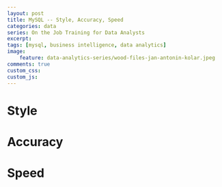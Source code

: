 ```yaml
---
layout: post
title: MySQL -- Style, Accuracy, Speed
categories: data
series: On the Job Training for Data Analysts
excerpt:
tags: [mysql, business intelligence, data analytics]
image: 
    feature: data-analytics-series/wood-files-jan-antonin-kolar.jpeg
comments: true
custom_css:
custom_js: 
---
```


# Style

# Accuracy

# Speed
